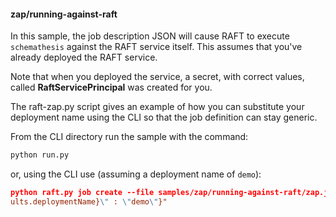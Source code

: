 #### zap/running-against-raft

In this sample, the job description JSON will cause RAFT to execute `schemathesis` against the
RAFT service itself. This assumes that you've already deployed the RAFT service. 

Note that when you
deployed the service, a secret, with correct values, called **RaftServicePrincipal** was
created for you.

The raft-zap.py script gives an example of how you can substitute your deployment name using the CLI
so that the job definition can stay generic. 

From the CLI directory run the sample with the command:
```python
python run.py
```
or, using the CLI use (assuming a deployment name of `demo`):
```json
python raft.py job create --file samples/zap/running-against-raft/zap.json --substitute "{\"{defa
ults.deploymentName}\" : \"demo\"}"